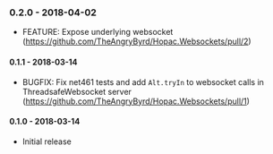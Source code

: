 ### 0.2.0 - 2018-04-02
* FEATURE: Expose underlying websocket (https://github.com/TheAngryByrd/Hopac.Websockets/pull/2)

#### 0.1.1 - 2018-03-14
* BUGFIX: Fix net461 tests and add `Alt.tryIn` to websocket calls in ThreadsafeWebsocket server (https://github.com/TheAngryByrd/Hopac.Websockets/pull/1)

#### 0.1.0 - 2018-03-14
* Initial release
